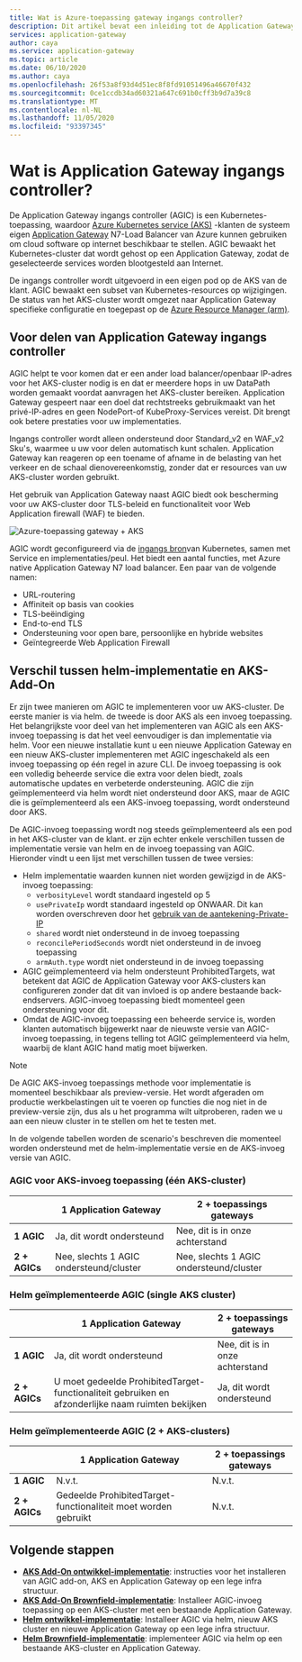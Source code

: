 ```yaml
---
title: Wat is Azure-toepassing gateway ingangs controller?
description: Dit artikel bevat een inleiding tot de Application Gateway ingangs controller.
services: application-gateway
author: caya
ms.service: application-gateway
ms.topic: article
ms.date: 06/10/2020
ms.author: caya
ms.openlocfilehash: 26f53a8f93d4d51ec8f8fd91051496a46670f432
ms.sourcegitcommit: 0ce1ccdb34ad60321a647c691b0cff3b9d7a39c8
ms.translationtype: MT
ms.contentlocale: nl-NL
ms.lasthandoff: 11/05/2020
ms.locfileid: "93397345"
---
```

# <a name="what-is-application-gateway-ingress-controller"></a>Wat is Application Gateway ingangs controller?
De Application Gateway ingangs controller (AGIC) is een Kubernetes-toepassing, waardoor [Azure Kubernetes service (AKS)](https://azure.microsoft.com/services/kubernetes-service/) -klanten de systeem eigen [Application Gateway](https://azure.microsoft.com/services/application-gateway/) N7-Load Balancer van Azure kunnen gebruiken om cloud software op internet beschikbaar te stellen. AGIC bewaakt het Kubernetes-cluster dat wordt gehost op een Application Gateway, zodat de geselecteerde services worden blootgesteld aan Internet.

De ingangs controller wordt uitgevoerd in een eigen pod op de AKS van de klant. AGIC bewaakt een subset van Kubernetes-resources op wijzigingen. De status van het AKS-cluster wordt omgezet naar Application Gateway specifieke configuratie en toegepast op de [Azure Resource Manager (arm)](../azure-resource-manager/management/overview.md).

## <a name="benefits-of-application-gateway-ingress-controller"></a>Voor delen van Application Gateway ingangs controller
AGIC helpt te voor komen dat er een ander load balancer/openbaar IP-adres voor het AKS-cluster nodig is en dat er meerdere hops in uw DataPath worden gemaakt voordat aanvragen het AKS-cluster bereiken. Application Gateway gespeert naar een doel dat rechtstreeks gebruikmaakt van het privé-IP-adres en geen NodePort-of KubeProxy-Services vereist. Dit brengt ook betere prestaties voor uw implementaties.

Ingangs controller wordt alleen ondersteund door Standard_v2 en WAF_v2 Sku's, waarmee u uw voor delen automatisch kunt schalen. Application Gateway kan reageren op een toename of afname in de belasting van het verkeer en de schaal dienovereenkomstig, zonder dat er resources van uw AKS-cluster worden gebruikt.

Het gebruik van Application Gateway naast AGIC biedt ook bescherming voor uw AKS-cluster door TLS-beleid en functionaliteit voor Web Application firewall (WAF) te bieden.

![Azure-toepassing gateway + AKS](./media/application-gateway-ingress-controller-overview/architecture.png)

AGIC wordt geconfigureerd via de [ingangs bron](https://kubernetes.io/docs/user-guide/ingress/)van Kubernetes, samen met Service en implementaties/peul. Het biedt een aantal functies, met Azure native Application Gateway N7 load balancer. Een paar van de volgende namen:
  - URL-routering
  - Affiniteit op basis van cookies
  - TLS-beëindiging
  - End-to-end TLS
  - Ondersteuning voor open bare, persoonlijke en hybride websites
  - Geïntegreerde Web Application Firewall

## <a name="difference-between-helm-deployment-and-aks-add-on"></a>Verschil tussen helm-implementatie en AKS-Add-On
Er zijn twee manieren om AGIC te implementeren voor uw AKS-cluster. De eerste manier is via helm. de tweede is door AKS als een invoeg toepassing. Het belangrijkste voor deel van het implementeren van AGIC als een AKS-invoeg toepassing is dat het veel eenvoudiger is dan implementatie via helm. Voor een nieuwe installatie kunt u een nieuwe Application Gateway en een nieuw AKS-cluster implementeren met AGIC ingeschakeld als een invoeg toepassing op één regel in azure CLI. De invoeg toepassing is ook een volledig beheerde service die extra voor delen biedt, zoals automatische updates en verbeterde ondersteuning. AGIC die zijn geïmplementeerd via helm wordt niet ondersteund door AKS, maar de AGIC die is geïmplementeerd als een AKS-invoeg toepassing, wordt ondersteund door AKS. 

De AGIC-invoeg toepassing wordt nog steeds geïmplementeerd als een pod in het AKS-cluster van de klant. er zijn echter enkele verschillen tussen de implementatie versie van helm en de invoeg toepassing van AGIC. Hieronder vindt u een lijst met verschillen tussen de twee versies: 
  - Helm implementatie waarden kunnen niet worden gewijzigd in de AKS-invoeg toepassing:
    - `verbosityLevel` wordt standaard ingesteld op 5
    - `usePrivateIp` wordt standaard ingesteld op ONWAAR. Dit kan worden overschreven door het [gebruik van de aantekening-Private-IP](ingress-controller-annotations.md#use-private-ip)
    - `shared` wordt niet ondersteund in de invoeg toepassing 
    - `reconcilePeriodSeconds` wordt niet ondersteund in de invoeg toepassing
    - `armAuth.type` wordt niet ondersteund in de invoeg toepassing
  - AGIC geïmplementeerd via helm ondersteunt ProhibitedTargets, wat betekent dat AGIC de Application Gateway voor AKS-clusters kan configureren zonder dat dit van invloed is op andere bestaande back-endservers. AGIC-invoeg toepassing biedt momenteel geen ondersteuning voor dit. 
  - Omdat de AGIC-invoeg toepassing een beheerde service is, worden klanten automatisch bijgewerkt naar de nieuwste versie van AGIC-invoeg toepassing, in tegens telling tot AGIC geïmplementeerd via helm, waarbij de klant AGIC hand matig moet bijwerken. 

> [!NOTE]
> De AGIC AKS-invoeg toepassings methode voor implementatie is momenteel beschikbaar als preview-versie. Het wordt afgeraden om productie werkbelastingen uit te voeren op functies die nog niet in de preview-versie zijn, dus als u het programma wilt uitproberen, raden we u aan een nieuw cluster in te stellen om het te testen met. 

In de volgende tabellen worden de scenario's beschreven die momenteel worden ondersteund met de helm-implementatie versie en de AKS-invoeg versie van AGIC. 

### <a name="aks-add-on-agic-single-aks-cluster"></a>AGIC voor AKS-invoeg toepassing (één AKS-cluster)
|                  |1 Application Gateway |2 + toepassings gateways |
|------------------|---------|--------|
|**1 AGIC**|Ja, dit wordt ondersteund |Nee, dit is in onze achterstand |
|**2 + AGICs**|Nee, slechts 1 AGIC ondersteund/cluster |Nee, slechts 1 AGIC ondersteund/cluster |

### <a name="helm-deployed-agic-single-aks-cluster"></a>Helm geïmplementeerde AGIC (single AKS cluster)
|                  |1 Application Gateway |2 + toepassings gateways |
|------------------|---------|--------|
|**1 AGIC**|Ja, dit wordt ondersteund |Nee, dit is in onze achterstand |
|**2 + AGICs**|U moet gedeelde ProhibitedTarget-functionaliteit gebruiken en afzonderlijke naam ruimten bekijken |Ja, dit wordt ondersteund |

### <a name="helm-deployed-agic-2-aks-clusters"></a>Helm geïmplementeerde AGIC (2 + AKS-clusters)
|                  |1 Application Gateway |2 + toepassings gateways |
|------------------|---------|--------|
|**1 AGIC**|N.v.t. |N.v.t. |
|**2 + AGICs**|Gedeelde ProhibitedTarget-functionaliteit moet worden gebruikt |N.v.t. |

## <a name="next-steps"></a>Volgende stappen
- [**AKS Add-On ontwikkel-implementatie**](tutorial-ingress-controller-add-on-new.md): instructies voor het installeren van AGIC add-on, AKS en Application Gateway op een lege infra structuur.
- [**AKS Add-On Brownfield-implementatie**](tutorial-ingress-controller-add-on-existing.md): Installeer AGIC-invoeg toepassing op een AKS-cluster met een bestaande Application Gateway.
- [**Helm ontwikkel-implementatie**](ingress-controller-install-new.md): Installeer AGIC via helm, nieuw AKS cluster en nieuwe Application Gateway op een lege infra structuur.
- [**Helm Brownfield-implementatie**](ingress-controller-install-existing.md): implementeer AGIC via helm op een bestaande AKS-cluster en Application Gateway.
